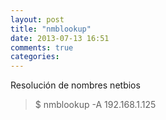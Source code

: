```yaml
---
layout: post
title: "nmblookup"
date: 2013-07-13 16:51
comments: true
categories: 
---
```

Resolución de nombres netbios

>$ nmblookup -A 192.168.1.125

